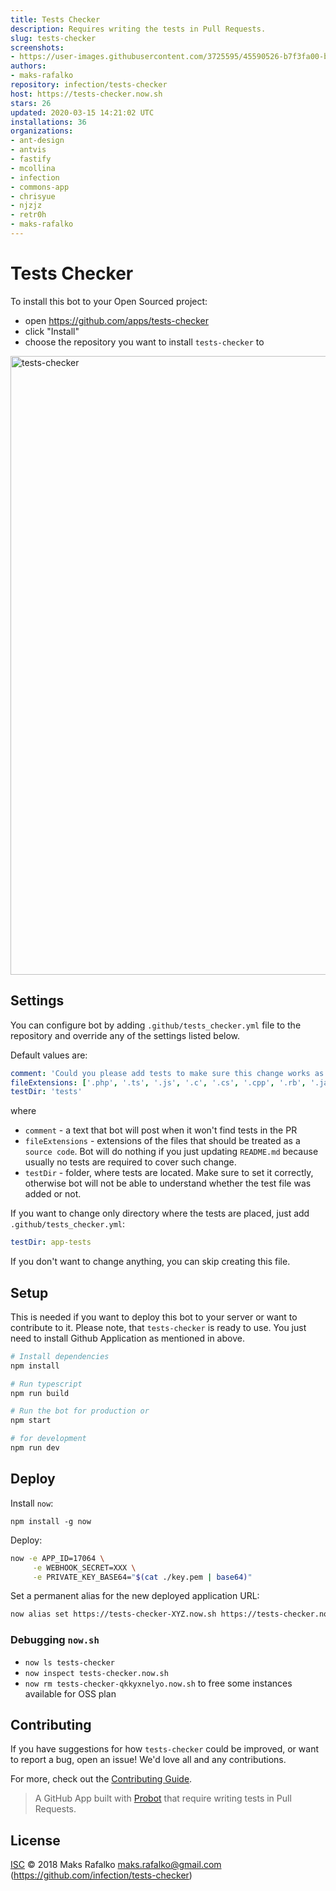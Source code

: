 ```yaml
---
title: Tests Checker
description: Requires writing the tests in Pull Requests.
slug: tests-checker
screenshots:
- https://user-images.githubusercontent.com/3725595/45590526-b7f3fa00-b942-11e8-972d-143c0b367017.png
authors:
- maks-rafalko
repository: infection/tests-checker
host: https://tests-checker.now.sh
stars: 26
updated: 2020-03-15 14:21:02 UTC
installations: 36
organizations:
- ant-design
- antvis
- fastify
- mcollina
- infection
- commons-app
- chrisyue
- njzjz
- retr0h
- maks-rafalko
---
```


# Tests Checker

To install this bot to your Open Sourced project:

* open https://github.com/apps/tests-checker
* click "Install"
* choose the repository you want to install `tests-checker` to

<img width="990" alt="tests-checker" src="https://user-images.githubusercontent.com/3725595/45590526-b7f3fa00-b942-11e8-972d-143c0b367017.png">


## Settings

You can configure bot by adding `.github/tests_checker.yml` file to the repository and override any of the settings listed below.

Default values are:

```yaml
comment: 'Could you please add tests to make sure this change works as expected?',
fileExtensions: ['.php', '.ts', '.js', '.c', '.cs', '.cpp', '.rb', '.java']
testDir: 'tests'
```

where 

* `comment` - a text that bot will post when it won't find tests in the PR
* `fileExtensions` - extensions of the files that should be treated as a `source code`. Bot will do nothing if you just updating `README.md` because usually no tests are required to cover such change.
* `testDir` - folder, where tests are located. Make sure to set it correctly, otherwise bot will not be able to understand whether the test file was added or not.

If you want to change only directory where the tests are placed, just add `.github/tests_checker.yml`:

```yaml
testDir: app-tests
```

If you don't want to change anything, you can skip creating this file.

## Setup

This is needed if you want to deploy this bot to your server or want to contribute to it. Please note, that `tests-checker` is ready to use. You just need to install Github Application as mentioned in above.

```sh
# Install dependencies
npm install

# Run typescript
npm run build

# Run the bot for production or
npm start

# for development
npm run dev
```

## Deploy

Install `now`:

`npm install -g now`

Deploy:

```bash
now -e APP_ID=17064 \
     -e WEBHOOK_SECRET=XXX \
     -e PRIVATE_KEY_BASE64="$(cat ./key.pem | base64)"
```

Set a permanent alias for the new deployed application URL:

```bash
now alias set https://tests-checker-XYZ.now.sh https://tests-checker.now.sh
``` 

### Debugging `now.sh`

* `now ls tests-checker`
* `now inspect tests-checker.now.sh`
* `now rm tests-checker-qkkyxnelyo.now.sh` to free some instances available for OSS plan

## Contributing

If you have suggestions for how `tests-checker` could be improved, or want to report a bug, open an issue! We'd love all and any contributions.

For more, check out the [Contributing Guide](https://github.com/infection/tests-checker/blob/master/CONTRIBUTING.md).

> A GitHub App built with [Probot](https://github.com/probot/probot) that require writing tests in Pull Requests.

## License

[ISC](https://github.com/infection/tests-checker/blob/master/LICENSE) © 2018 Maks Rafalko <maks.rafalko@gmail.com> (https://github.com/infection/tests-checker)
